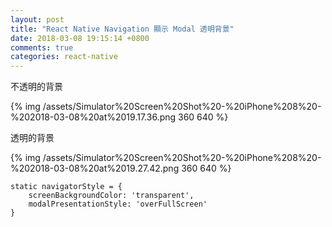 ```yaml
---
layout: post
title: "React Native Navigation 顯示 Modal 透明背景"
date: 2018-03-08 19:15:14 +0800
comments: true
categories: react-native
---
```

不透明的背景

{% img /assets/Simulator%20Screen%20Shot%20-%20iPhone%208%20-%202018-03-08%20at%2019.17.36.png 360 640 %}

透明的背景

{% img /assets/Simulator%20Screen%20Shot%20-%20iPhone%208%20-%202018-03-08%20at%2019.27.42.png 360 640 %}

```
static navigatorStyle = {
	screenBackgroundColor: 'transparent',
	modalPresentationStyle: 'overFullScreen'
}
```